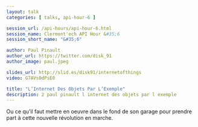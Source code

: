 ```yaml
---
layout: talk
categories: [ talks, api-hour-6 ]

session_url: /api-hours/api-hour-6.html
session_name: Clermont'ech API Hour &#35;6
session_short_name: "&#35;6"

author: Paul Pinault
author_url: https://twitter.com/disk_91
author_image: paul.jpeg

slides_url: http://slid.es/disk91/internetofthings
video: G7AVs0dPsE0

title: "L’Internet Des Objets Par L’Exemple"
description: 2 paul pinault l internet des objets par l exemple
---
```




Ou ce qu’il faut mettre en oeuvre dans le fond de son garage pour prendre part à
cette nouvelle révolution en marche.
